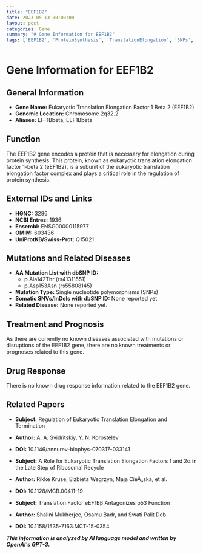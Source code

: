 ```yaml
---
title: "EEF1B2"
date: 2023-05-13 00:00:00
layout: post
categories: Gene
summary: "# Gene Information for EEF1B2"
tags: ['EEF1B2', 'ProteinSynthesis', 'TranslationElongation', 'SNPs', 'GeneticInformation', 'GeneFunction', 'RelatedPapers', 'DrugResponse']
---
```


# Gene Information for EEF1B2

## General Information
- **Gene Name:** Eukaryotic Translation Elongation Factor 1 Beta 2 (EEF1B2)
- **Genomic Location:** Chromosome 2q32.2 
- **Aliases:** EF-1Bbeta, EEF1Bbeta

## Function 
The EEF1B2 gene encodes a protein that is necessary for elongation during protein synthesis. This protein, known as eukaryotic translation elongation factor 1-beta 2 (eEF1B2), is a subunit of the eukaryotic translation elongation factor complex and plays a critical role in the regulation of protein synthesis.

## External IDs and Links
- **HGNC:** 3286
- **NCBI Entrez:** 1936
- **Ensembl:** ENSG00000115977
- **OMIM:** 603436
- **UniProtKB/Swiss-Prot:** Q15021

## Mutations and Related Diseases
- **AA Mutation List with dbSNP ID:** 
    - p.Ala142Thr (rs41311551)
    - p.Asp153Asn (rs55808145)
- **Mutation Type:** Single nucleotide polymorphisms (SNPs)
- **Somatic SNVs/InDels with dbSNP ID:** None reported yet
- **Related Disease:** None reported yet.

## Treatment and Prognosis
As there are currently no known diseases associated with mutations or disruptions of the EEF1B2 gene, there are no known treatments or prognoses related to this gene.

## Drug Response
There is no known drug response information related to the EEF1B2 gene.

## Related Papers
- **Subject:** Regulation of Eukaryotic Translation Elongation and Termination
- **Author:** A. A. Svidritskiy, Y. N. Korostelev
- **DOI:** 10.1146/annurev-biophys-070317-033141

- **Subject:** A Role for Eukaryotic Translation Elongation Factors 1 and 2α in the Late Step of Ribosomal Recycle
- **Author:** Rikke Kruse, Elzbieta Wegrzyn, Maja CieÅ„ska, et al.
- **DOI:** 10.1128/MCB.00411-19

- **Subject:** Translation Factor eEF1Bβ Antagonizes p53 Function
- **Author:** Shalini Mukherjee, Osamu Badr, and Swati Palit Deb
- **DOI:** 10.1158/1535-7163.MCT-15-0354

**_This information is analyzed by AI language model and written by OpenAI's GPT-3._**
